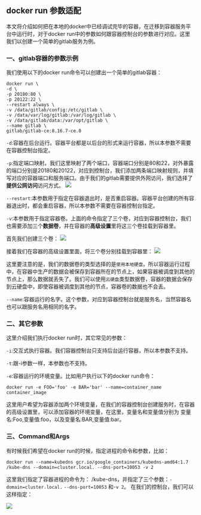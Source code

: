 ## docker run 参数适配

  本文将介绍如何把在本地的docker中已经调试完毕的容器，在迁移到容器服务平台中运行时，对于docker run中的参数如何跟容器控制台的参数进行对应。这里我们以创建一个简单的gitlab服务为例。

### 一、gitlab容器的参数示例
我们使用以下的docker run命令可以创建出一个简单的gitlab容器：

```shell
docker run \
-d \
-p 20180:80 \
-p 20122:22 \
--restart always \
-v /data/gitlab/config:/etc/gitlab \
-v /data/var/log/gitlab:/var/log/gitlab \
-v /data/gitlab/data:/var/opt/gitlab \
--name gitlab \
gitlab/gitlab-ce:8.16.7-ce.0

```



`-d`:容器在后台运行。容器平台都是以后台的形式来运行容器，所以本参数不需要在容器控制台指定。

`-p`:指定端口映射。我们这里映射了两个端口，容器端口分别是80和22，对外暴露的端口分别是20180和20122，对应到控制台，我们添加两条端口映射规则，并填写对应的容器端口和服务端口。由于我们的gitlab需要提供外网访问，我们选择了**提供公网访问**访问方式。
![](http://imgcache.tce.fsphere.cn/static/mc.qcloudimg.com/static/img/cf73ee3d941a768491d52af56a386db4/image.png)

`--restart`:本参数用于指定在容器退出时，是否重启容器。容器平台创建的所有容器退出时，都会重启容器，所以本参数不需要在容器控制台指定。

`-v`:本参数用于指定容器卷。上面的命令指定了三个卷，对应到容器控制台，我们也需要添加三个**数据卷**，并在容器的**高级设置**里将这三个卷挂载到容器里。

首先我们创建三个卷：
![](http://imgcache.tce.fsphere.cn/static/mc.qcloudimg.com/static/img/c5b11b2c717c263aa68a2aab12234fad/volume.png)

接着我们在容器的高级设置里面，将三个卷分别挂载到容器里：
![](http://imgcache.tce.fsphere.cn/static/mc.qcloudimg.com/static/img/d4130bd91b37fd76b6de759c2f8a1075/mount.png)

这里要注意的是，我们的数据卷的类型选择的是`使用本地硬盘`，所以容器运行过程中，在容器中生产的数据会被保存到容器所在的节点上，如果容器被调度到其他的节点上，那么数据就丢失了。我们可以使用`云硬盘`类型数据卷，容器的数据会保存到云硬盘中，即使容器被调度到其他的节点，容器卷的数据也不会丢。

`--name`:容器运行的名字。这个参数，对应到容器控制台就是服务名，当然容器名也可以跟服务名用相同的名字。

### 二、其它参数
这里介绍我们执行docker run时，其它常见的参数：

`-i`:交互式执行容器。我们容器控制台只支持后台运行容器，所以本参数不支持。

`-t`:跟-i参数一样，本参数也不支持。


`-e`:容器运行的环境变量。比如用户执行以下的docker run命令：
```
docker run -e FOO='foo' -e BAR='bar' --name=container_name container_image
```

这里用户希望为容器添加两个环境变量，在我们的容器控制台创建服务时，在容器的高级设置里，可以添加容器的环境变量，在这里，变量名和变量值分别为 变量名:Foo,变量值:foo，以及变量名:BAR,变量值:bar。

### 三、Command和Args
有时候我们希望在docker run的时候，指定进程的命令和参数，比如：
```
docker run --name=kubedns gcr.io/google_containers/kubedns-amd64:1.7 /kube-dns --domain=cluster.local. --dns-port=10053 -v 2

```
这里我们指定了容器进程的命令为： /kube-dns，并指定了三个参数：`-domain=cluster.local.` `--dns-port=10053` 和-`v 2`。
在我们的控制台，我们可以这样指定：

![](http://imgcache.tce.fsphere.cn/static/mc.qcloudimg.com/static/img/cf991cd098b96c19b70b1da4e11507c5/image.png)
